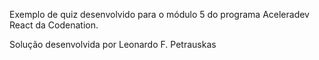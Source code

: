 Exemplo de quiz desenvolvido para o módulo 5 do programa Aceleradev React da Codenation.

Solução desenvolvida por Leonardo F. Petrauskas

